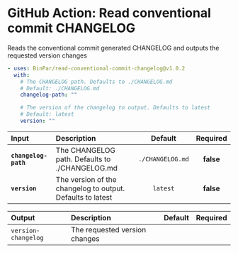<!-- start title -->

# GitHub Action: Read conventional commit CHANGELOG

<!-- end title -->
<!-- start description -->

Reads the conventional commit generated CHANGELOG and outputs the requested version changes

<!-- end description -->
<!-- start contents -->
<!-- end contents -->
<!-- start usage -->

```yaml
- uses: BinPar/read-conventional-commit-changelog@v1.0.2
  with:
    # The CHANGELOG path. Defaults to ./CHANGELOG.md
    # Default: ./CHANGELOG.md
    changelog-path: ""

    # The version of the changelog to output. Defaults to latest
    # Default: latest
    version: ""
```

<!-- end usage -->
<!-- start inputs -->

| **Input**            | **Description**                                            |   **Default**    | **Required** |
| :------------------- | :--------------------------------------------------------- | :--------------: | :----------: |
| **`changelog-path`** | The CHANGELOG path. Defaults to ./CHANGELOG.md             | `./CHANGELOG.md` |  **false**   |
| **`version`**        | The version of the changelog to output. Defaults to latest |     `latest`     |  **false**   |

<!-- end inputs -->
<!-- start outputs -->

| **Output**          | **Description**               | **Default** | **Required** |
| :------------------ | :---------------------------- | ----------- | ------------ |
| `version-changelog` | The requested version changes |             |              |

<!-- end outputs -->
<!-- start [.github/ghdocs/examples/] -->
<!-- end [.github/ghdocs/examples/] -->
